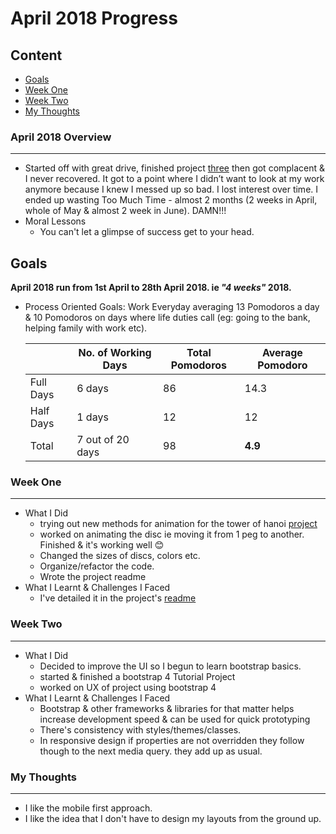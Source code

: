 # April 2018 Progress 

## Content
* [Goals](#goals)
* [Week One](#week-one)
* [Week Two](#week-two)
* [My Thoughts](#my-thoughts)

### April 2018 Overview
***
* Started off with great drive, finished project [three](https://github.com/intOppong/software_engineer_journey/tree/master/projects_from_guide/03_tower_of_hanoi) 
then got complacent & I never recovered. It got to a point where I didn’t want to look at my work anymore because I knew I messed up so bad. I lost interest over time. I ended up wasting Too Much Time - almost 2 months (2 weeks in April, whole of May & almost 2 week in June). DAMN!!!
* Moral Lessons
  * You can't let a glimpse of success get to your head. 

## Goals
**April 2018 run from 1st April to 28th April 2018. ie *"4 weeks"* 2018.**

* Process Oriented Goals:
Work Everyday averaging 13 Pomodoros a day & 10 Pomodoros on days where life duties call (eg: going to the bank, helping family with work etc).

    | | No. of Working Days | Total Pomodoros | Average Pomodoro
    | --- | --- | --- | --- |
    | Full Days | 6 days | 86 | 14.3 |
    | Half Days | 1 days | 12 | 12 |
    | Total |  7 out of 20 days | 98 |  **4.9** |

### Week One
***
* What I Did
  * trying out new methods for animation for the tower of hanoi [project](https://github.com/intOppong/software_engineer_journey/tree/master/projects_from_guide/03_tower_of_hanoi)
  * worked on animating the disc ie moving it from 1 peg to another. Finished & it's working well :blush:
  * Changed the sizes of discs, colors etc.
  * Organize/refactor the code.
  * Wrote the project readme
* What I Learnt & Challenges I Faced
  * I've detailed it in the project's [readme](https://github.com/intOppong/software_engineer_journey/blob/master/projects_from_guide/project_three_tower_of_hanoi/README.md)
  

### Week Two
***
* What I Did
  * Decided to improve the UI so I begun to learn bootstrap basics.
  * started & finished a bootstrap 4 Tutorial Project
  * worked on UX of project using bootstrap 4
* What I Learnt & Challenges I Faced
  * Bootstrap & other frameworks & libraries for that matter helps increase development speed & can be used for quick prototyping
  * There's consistency with styles/themes/classes.
  * In responsive design if properties are not overridden they follow though to the next media query. they add up as usual.
  
### My Thoughts
***
* I like the mobile first approach.
* I like the idea that I don't have to design my layouts from the ground up.




